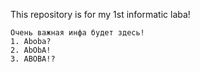 This repository is for my 1st informatic laba!

```
Очень важная инфа будет здесь!
1. Aboba?
2. AbObA!
3. ABOBA!?
```
